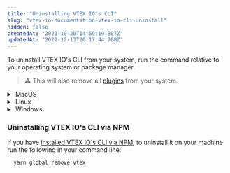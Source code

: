 ```yaml
---
title: "Uninstalling VTEX IO's CLI"
slug: "vtex-io-documentation-vtex-io-cli-uninstall"
hidden: false
createdAt: "2021-10-20T14:59:19.807Z"
updatedAt: "2022-12-13T20:17:44.708Z"
---
```

To uninstall VTEX IO's CLI from your system, run the command relative to your operating system or package manager.

>⚠️ This will also remove all [plugins](https://developers.vtex.com/vtex-developer-docs/docs/vtex-io-documentation-vtex-io-cli-plugins) from your system.

<details>
  <summary><span class="fa fa-apple">&nbsp;</span>MacOS</summary>
<br>
  
- Brew

```sh
brew uninstall vtex
```
  
<br>
</details>

<details>
  <summary><span class="fa fa-linux">&nbsp;</span>Linux</summary>
<br>

- Standalone

```sh
curl -L https://vtex.io/vtexcli/uninstall | sh
```

> ℹ️ The standalone is a tarball with a binary that contains its own node.js binary.

<br>
</details>

<details>
  <summary><span class="fa fa-windows">&nbsp;</span>Windows</summary>
<br>

- Standalone
  
  Follow the [Window's uninstall tutorial](https://support.microsoft.com/en-us/windows/uninstall-or-remove-apps-and-programs-in-windows-10-4b55f974-2cc6-2d2b-d092-5905080eaf98) to remove the VTEX IO's CLI from your programs list.

<br>
</details>

### Uninstalling VTEX IO's CLI via NPM

If you have [installed VTEX IO's CLI via NPM](https://developers.vtex.com/vtex-developer-docs/docs/vtex-io-documentation-vtex-io-cli-install), to uninstall it on your machine run the following in your command line:

```sh
  yarn global remove vtex
```
